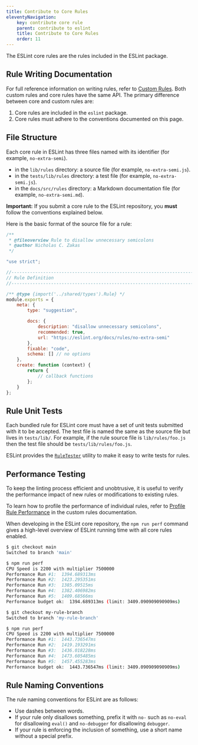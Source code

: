 ```yaml
---
title: Contribute to Core Rules
eleventyNavigation:
    key: contribute core rule
    parent: contribute to eslint
    title: Contribute to Core Rules
    order: 11
---
```


The ESLint core rules are the rules included in the ESLint package.

## Rule Writing Documentation

For full reference information on writing rules, refer to [Custom Rules](../extend/custom-rules). Both custom rules and core rules have the same API. The primary difference between core and custom rules are:

1. Core rules are included in the `eslint` package.
1. Core rules must adhere to the conventions documented on this page.

## File Structure

Each core rule in ESLint has three files named with its identifier (for example, `no-extra-semi`).

- in the `lib/rules` directory: a source file (for example, `no-extra-semi.js`).
- in the `tests/lib/rules` directory: a test file (for example, `no-extra-semi.js`).
- in the `docs/src/rules` directory: a Markdown documentation file (for example, `no-extra-semi.md`).

**Important:** If you submit a core rule to the ESLint repository, you **must** follow the conventions explained below.

Here is the basic format of the source file for a rule:

```js
/**
 * @fileoverview Rule to disallow unnecessary semicolons
 * @author Nicholas C. Zakas
 */

"use strict";

//------------------------------------------------------------------------------
// Rule Definition
//------------------------------------------------------------------------------

/** @type {import('../shared/types').Rule} */
module.exports = {
    meta: {
        type: "suggestion",

        docs: {
            description: "disallow unnecessary semicolons",
            recommended: true,
            url: "https://eslint.org/docs/rules/no-extra-semi"
        },
        fixable: "code",
        schema: [] // no options
    },
    create: function (context) {
        return {
            // callback functions
        };
    }
};
```

## Rule Unit Tests

Each bundled rule for ESLint core must have a set of unit tests submitted with it to be accepted. The test file is named the same as the source file but lives in `tests/lib/`. For example, if the rule source file is `lib/rules/foo.js` then the test file should be `tests/lib/rules/foo.js`.

ESLint provides the [`RuleTester`](../integrate/nodejs-api#ruletester) utility to make it easy to write tests for rules.

## Performance Testing

To keep the linting process efficient and unobtrusive, it is useful to verify the performance impact of new rules or modifications to existing rules.

To learn how to profile the performance of individual rules, refer to [Profile Rule Performance](../extend/custom-rules#profile-rule-performance) in the custom rules documentation.

When developing in the ESLint core repository, the `npm run perf` command gives a high-level overview of ESLint running time with all core rules enabled.

```bash
$ git checkout main
Switched to branch 'main'

$ npm run perf
CPU Speed is 2200 with multiplier 7500000
Performance Run #1:  1394.689313ms
Performance Run #2:  1423.295351ms
Performance Run #3:  1385.09515ms
Performance Run #4:  1382.406982ms
Performance Run #5:  1409.68566ms
Performance budget ok:  1394.689313ms (limit: 3409.090909090909ms)

$ git checkout my-rule-branch
Switched to branch 'my-rule-branch'

$ npm run perf
CPU Speed is 2200 with multiplier 7500000
Performance Run #1:  1443.736547ms
Performance Run #2:  1419.193291ms
Performance Run #3:  1436.018228ms
Performance Run #4:  1473.605485ms
Performance Run #5:  1457.455283ms
Performance budget ok:  1443.736547ms (limit: 3409.090909090909ms)
```

## Rule Naming Conventions

The rule naming conventions for ESLint are as follows:

- Use dashes between words.
- If your rule only disallows something, prefix it with `no-` such as `no-eval` for disallowing `eval()` and `no-debugger` for disallowing `debugger`.
- If your rule is enforcing the inclusion of something, use a short name without a special prefix.
